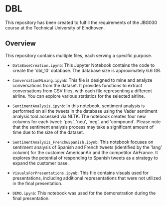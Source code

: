 # DBL

This repository has been created to fulfill the requirements of the JBG030 course at the Technical University of Eindhoven.

## Overview

This repository contains multiple files, each serving a specific purpose.

- `DataBaseCreation.ipynb`: This Jupyter Notebook contains the code to create the 'dbl_10' database. The database size is approximately 6.6 GB.

- `ConversationMining.ipynb`: This file is designed to mine and analyze conversations from the dataset. It provides functions to extract conversations from CSV files, with each file representing a different airline. You can explore various statistics for the selected airline.

- `SentimentAnalysis.ipynb`: In this notebook, sentiment analysis is performed on all the tweets in the database using the Vader sentiment analysis tool accessed via NLTK. The notebook creates four new columns for each tweet: 'pos', 'neu', 'neg', and 'compound'. Please note that the sentiment analysis process may take a significant amount of time due to the size of the dataset.

- `SentimentAnalysis_French&Spanish.ipynb`: This notebook focuses on sentiment analysis of Spanish and French tweets (identified by the 'lang' column) for the customer AmericanAir and the competitor AirFrance. It explores the potential of responding to Spanish tweets as a strategy to expand the customer base.

- `VisualsForPresentations.ipynb`: This file contains visuals used for presentations, including additional representations that were not utilized in the final presentation.

- `DEMO.ipynb`: This notebook was used for the demonstration during the final presentation.



